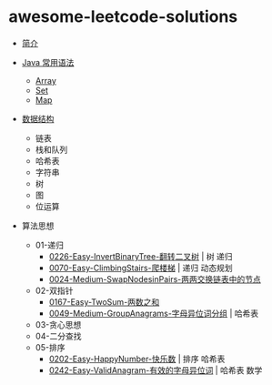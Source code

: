 # awesome-leetcode-solutions

* [简介](README.md)

* [Java 常用语法](java-basic/README.md)
    * [Array](java-basic/Array.md)
    * [Set](java-basic/Set.md)
    * [Map](java-basic/Map.md)

* [数据结构](data-structure/README.md)
    * 链表
    * 栈和队列
    * 哈希表
    * 字符串
    * 树
    * 图
    * 位运算
* 算法思想
    * 01-递归
        * [0226-Easy-InvertBinaryTree-翻转二叉树](solutions/0226-Easy-InvertBinaryTree-翻转二叉树.md) | 树 递归
        * [0070-Easy-ClimbingStairs-爬楼梯](solutions/0070-Easy-ClimbingStairs-爬楼梯.md) | 递归 动态规划
        * [0024-Medium-SwapNodesinPairs-两两交换链表中的节点](solutions/0024-Medium-SwapNodesinPairs-两两交换链表中的节点.md)
    * 02-双指针
        * [0167-Easy-TwoSum-两数之和](solutions/0167-Easy-TwoSum-两数之和.md)
        * [0049-Medium-GroupAnagrams-字母异位词分组](solutions/0049-Medium-GroupAnagrams-字母异位词分组.md) | 哈希表
    * 03-贪心思想
    * 04-二分查找
    * 05-排序
        * [0202-Easy-HappyNumber-快乐数](solutions/0202-Easy-HappyNumber-快乐数.md) | 排序 哈希表
        * [0242-Easy-ValidAnagram-有效的字母异位词](solutions/0242-Easy-ValidAnagram-有效的字母异位词.md) | 哈希表 数学
